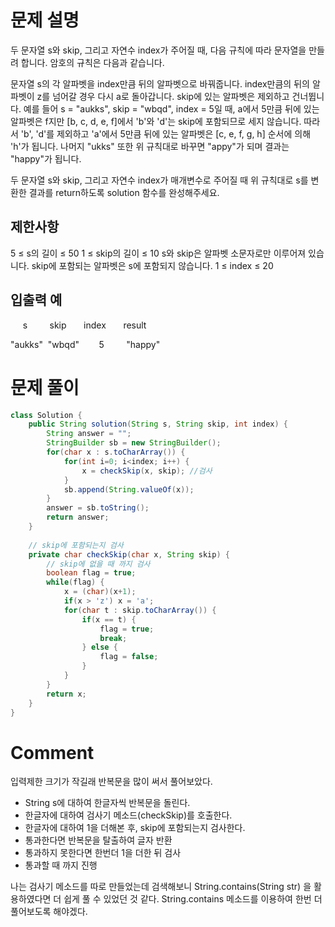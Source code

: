 # 문제 설명
두 문자열 s와 skip, 그리고 자연수 index가 주어질 때, 다음 규칙에 따라 문자열을 만들려 합니다. 암호의 규칙은 다음과 같습니다.

문자열 s의 각 알파벳을 index만큼 뒤의 알파벳으로 바꿔줍니다.
index만큼의 뒤의 알파벳이 z를 넘어갈 경우 다시 a로 돌아갑니다.
skip에 있는 알파벳은 제외하고 건너뜁니다.
예를 들어 s = "aukks", skip = "wbqd", index = 5일 때, a에서 5만큼 뒤에 있는 알파벳은 f지만 [b, c, d, e, f]에서 'b'와 'd'는 skip에 포함되므로 세지 않습니다. 따라서 'b', 'd'를 제외하고 'a'에서 5만큼 뒤에 있는 알파벳은 [c, e, f, g, h] 순서에 의해 'h'가 됩니다. 나머지 "ukks" 또한 위 규칙대로 바꾸면 "appy"가 되며 결과는 "happy"가 됩니다.

두 문자열 s와 skip, 그리고 자연수 index가 매개변수로 주어질 때 위 규칙대로 s를 변환한 결과를 return하도록 solution 함수를 완성해주세요.


## 제한사항
5 ≤ s의 길이 ≤ 50
1 ≤ skip의 길이 ≤ 10
s와 skip은 알파벳 소문자로만 이루어져 있습니다.
skip에 포함되는 알파벳은 s에 포함되지 않습니다.
1 ≤ index ≤ 20


## 입출력 예
&nbsp;&nbsp;&nbsp;&nbsp;&nbsp;s
&nbsp;&nbsp;&nbsp;&nbsp;&nbsp;&nbsp;&nbsp;&nbsp;skip
&nbsp;&nbsp;&nbsp;&nbsp;&nbsp;&nbsp;index
&nbsp;&nbsp;&nbsp;&nbsp;&nbsp;&nbsp;result<br>

"aukks"
&nbsp;"wbqd"
&nbsp;&nbsp;&nbsp;&nbsp;&nbsp;&nbsp;&nbsp;5
&nbsp;&nbsp;&nbsp;&nbsp;&nbsp;&nbsp;&nbsp;&nbsp;"happy"

# 문제 풀이
```java
class Solution {
    public String solution(String s, String skip, int index) {
        String answer = "";
        StringBuilder sb = new StringBuilder();
        for(char x : s.toCharArray()) {
            for(int i=0; i<index; i++) {
                x = checkSkip(x, skip); //검사
            }
            sb.append(String.valueOf(x));
        }
        answer = sb.toString();
        return answer;
    }
    
    // skip에 포함되는지 검사
    private char checkSkip(char x, String skip) {
        // skip에 없을 때 까지 검사
        boolean flag = true;
        while(flag) {
            x = (char)(x+1);
            if(x > 'z') x = 'a';
            for(char t : skip.toCharArray()) {
                if(x == t) {
                    flag = true;
                    break;
                } else {
                    flag = false;
                }
            }
        }
        return x;
    }
}
```

# Comment
입력제한 크기가 작길래 반복문을 많이 써서 풀어보았다.
- String s에 대하여 한글자씩 반복문을 돌린다.
- 한글자에 대하여 검사기 메소드(checkSkip)를 호출한다.
- 한글자에 대하여 1을 더해본 후, skip에 포함되는지 검사한다.
- 통과한다면 반복문을 탈출하여 글자 반환 
- 통과하지 못한다면 한번더 1을 더한 뒤 검사
- 통과할 때 까지 진행

나는 검사기 메소드를 따로 만들었는데 검색해보니 String.contains(String str) 을 활용하였다면 더 쉽게 풀 수 있었던 것 같다.
String.contains 메소드를 이용하여 한번 더 풀어보도록 해야겠다.